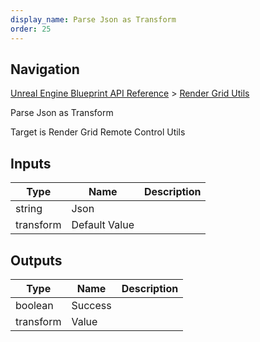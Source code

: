 ```yaml
---
display_name: Parse Json as Transform
order: 25
---
```

## Navigation

[Unreal Engine Blueprint API Reference](https://dev.epicgames.com/documentation/en-us/unreal-engine/BlueprintAPI) > [Render Grid Utils](https://dev.epicgames.com/documentation/en-us/unreal-engine/BlueprintAPI/RenderGridUtils)

Parse Json as Transform

Target is Render Grid Remote Control Utils

## Inputs

| Type | Name | Description |
| --- | --- | --- |
| string | Json |  |
| transform | Default Value |  |

## Outputs

| Type | Name | Description |
| --- | --- | --- |
| boolean | Success |  |
| transform | Value |  |
